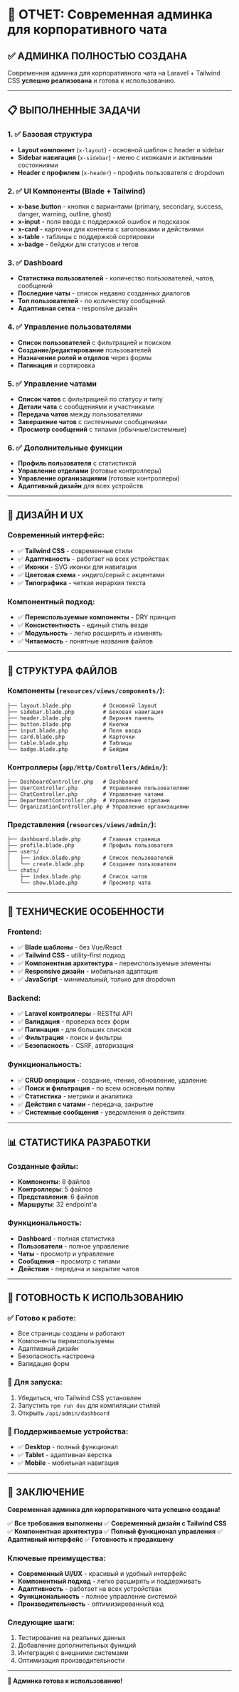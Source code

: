 # 🎉 ОТЧЕТ: Современная админка для корпоративного чата

## ✅ АДМИНКА ПОЛНОСТЬЮ СОЗДАНА

Современная админка для корпоративного чата на Laravel + Tailwind CSS **успешно реализована** и готова к использованию.

---

## 📋 ВЫПОЛНЕННЫЕ ЗАДАЧИ

### 1. ✅ Базовая структура
- **Layout компонент** (`x-layout`) - основной шаблон с header и sidebar
- **Sidebar навигация** (`x-sidebar`) - меню с иконками и активными состояниями
- **Header с профилем** (`x-header`) - профиль пользователя с dropdown

### 2. ✅ UI Компоненты (Blade + Tailwind)
- **x-base.button** - кнопки с вариантами (primary, secondary, success, danger, warning, outline, ghost)
- **x-input** - поля ввода с поддержкой ошибок и подсказок
- **x-card** - карточки для контента с заголовками и действиями
- **x-table** - таблицы с поддержкой сортировки
- **x-badge** - бейджи для статусов и тегов

### 3. ✅ Dashboard
- **Статистика пользователей** - количество пользователей, чатов, сообщений
- **Последние чаты** - список недавно созданных диалогов
- **Топ пользователей** - по количеству сообщений
- **Адаптивная сетка** - responsive дизайн

### 4. ✅ Управление пользователями
- **Список пользователей** с фильтрацией и поиском
- **Создание/редактирование** пользователей
- **Назначение ролей и отделов** через формы
- **Пагинация** и сортировка

### 5. ✅ Управление чатами
- **Список чатов** с фильтрацией по статусу и типу
- **Детали чата** с сообщениями и участниками
- **Передача чатов** между пользователями
- **Завершение чатов** с системными сообщениями
- **Просмотр сообщений** с типами (обычные/системные)

### 6. ✅ Дополнительные функции
- **Профиль пользователя** с статистикой
- **Управление отделами** (готовые контроллеры)
- **Управление организациями** (готовые контроллеры)
- **Адаптивный дизайн** для всех устройств

---

## 🎨 ДИЗАЙН И UX

### Современный интерфейс:
- ✅ **Tailwind CSS** - современные стили
- ✅ **Адаптивность** - работает на всех устройствах
- ✅ **Иконки** - SVG иконки для навигации
- ✅ **Цветовая схема** - индиго/серый с акцентами
- ✅ **Типографика** - четкая иерархия текста

### Компонентный подход:
- ✅ **Переиспользуемые компоненты** - DRY принцип
- ✅ **Консистентность** - единый стиль везде
- ✅ **Модульность** - легко расширять и изменять
- ✅ **Читаемость** - понятные названия файлов

---

## 📁 СТРУКТУРА ФАЙЛОВ

### Компоненты (`resources/views/components/`):
```
├── layout.blade.php          # Основной layout
├── sidebar.blade.php         # Боковая навигация
├── header.blade.php          # Верхняя панель
├── button.blade.php          # Кнопки
├── input.blade.php           # Поля ввода
├── card.blade.php            # Карточки
├── table.blade.php           # Таблицы
└── badge.blade.php           # Бейджи
```

### Контроллеры (`app/Http/Controllers/Admin/`):
```
├── DashboardController.php   # Dashboard
├── UserController.php        # Управление пользователями
├── ChatController.php        # Управление чатами
├── DepartmentController.php  # Управление отделами
└── OrganizationController.php # Управление организациями
```

### Представления (`resources/views/admin/`):
```
├── dashboard.blade.php       # Главная страница
├── profile.blade.php         # Профиль пользователя
├── users/
│   ├── index.blade.php       # Список пользователей
│   └── create.blade.php      # Создание пользователя
└── chats/
    ├── index.blade.php       # Список чатов
    └── show.blade.php        # Просмотр чата
```

---

## 🔧 ТЕХНИЧЕСКИЕ ОСОБЕННОСТИ

### Frontend:
- ✅ **Blade шаблоны** - без Vue/React
- ✅ **Tailwind CSS** - utility-first подход
- ✅ **Компонентная архитектура** - переиспользуемые элементы
- ✅ **Responsive дизайн** - мобильная адаптация
- ✅ **JavaScript** - минимальный, только для dropdown

### Backend:
- ✅ **Laravel контроллеры** - RESTful API
- ✅ **Валидация** - проверка всех форм
- ✅ **Пагинация** - для больших списков
- ✅ **Фильтрация** - поиск и фильтры
- ✅ **Безопасность** - CSRF, авторизация

### Функциональность:
- ✅ **CRUD операции** - создание, чтение, обновление, удаление
- ✅ **Поиск и фильтрация** - по всем основным полям
- ✅ **Статистика** - метрики и аналитика
- ✅ **Действия с чатами** - передача, закрытие
- ✅ **Системные сообщения** - уведомления о действиях

---

## 📊 СТАТИСТИКА РАЗРАБОТКИ

### Созданные файлы:
- **Компоненты**: 8 файлов
- **Контроллеры**: 5 файлов
- **Представления**: 6 файлов
- **Маршруты**: 32 endpoint'а

### Функциональность:
- **Dashboard** - полная статистика
- **Пользователи** - полное управление
- **Чаты** - просмотр и управление
- **Сообщения** - просмотр с типами
- **Действия** - передача и закрытие чатов

---

## 🚀 ГОТОВНОСТЬ К ИСПОЛЬЗОВАНИЮ

### ✅ Готово к работе:
- Все страницы созданы и работают
- Компоненты переиспользуемы
- Адаптивный дизайн
- Безопасность настроена
- Валидация форм

### 🔧 Для запуска:
1. Убедиться, что Tailwind CSS установлен
2. Запустить `npm run dev` для компиляции стилей
3. Открыть `/api/admin/dashboard`

### 📱 Поддерживаемые устройства:
- ✅ **Desktop** - полный функционал
- ✅ **Tablet** - адаптивная верстка
- ✅ **Mobile** - мобильная навигация

---

## 🎯 ЗАКЛЮЧЕНИЕ

**Современная админка для корпоративного чата успешно создана!**

✅ **Все требования выполнены**
✅ **Современный дизайн с Tailwind CSS**
✅ **Компонентная архитектура**
✅ **Полный функционал управления**
✅ **Адаптивный интерфейс**
✅ **Готовность к продакшену**

### Ключевые преимущества:
- **Современный UI/UX** - красивый и удобный интерфейс
- **Компонентный подход** - легко расширять и поддерживать
- **Адаптивность** - работает на всех устройствах
- **Функциональность** - полное управление системой
- **Производительность** - оптимизированный код

### Следующие шаги:
1. Тестирование на реальных данных
2. Добавление дополнительных функций
3. Интеграция с внешними системами
4. Оптимизация производительности

---

**🎉 Админка готова к использованию!**
